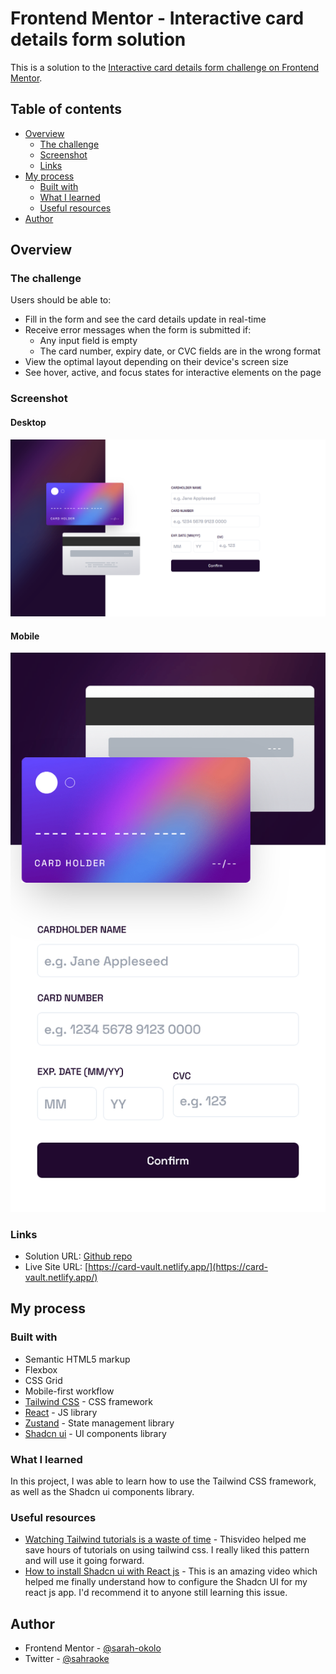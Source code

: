 # Frontend Mentor - Interactive card details form solution

This is a solution to the [Interactive card details form challenge on Frontend Mentor](https://www.frontendmentor.io/challenges/interactive-card-details-form-XpS8cKZDWw).

## Table of contents

- [Overview](#overview)
  - [The challenge](#the-challenge)
  - [Screenshot](#screenshot)
  - [Links](#links)
- [My process](#my-process)
  - [Built with](#built-with)
  - [What I learned](#what-i-learned)
  - [Useful resources](#useful-resources)
- [Author](#author)

## Overview

### The challenge

Users should be able to:

- Fill in the form and see the card details update in real-time
- Receive error messages when the form is submitted if:
  - Any input field is empty
  - The card number, expiry date, or CVC fields are in the wrong format
- View the optimal layout depending on their device's screen size
- See hover, active, and focus states for interactive elements on the page

### Screenshot

#### Desktop
![desktop-solution-preview](./design/desktop-solution-preview.png)

#### Mobile
![mobile-solution-preview](./design/mobile-solution-preview.png)

### Links

- Solution URL: [Github repo](https://github.com/Sarah-okolo/Card-vault)
- Live Site URL: [https://card-vault.netlify.app/](https://card-vault.netlify.app/)

## My process

### Built with

- Semantic HTML5 markup
- Flexbox
- CSS Grid
- Mobile-first workflow
- [Tailwind CSS](https://tailwindcss.com/) - CSS framework
- [React](https://reactjs.org/) - JS library
- [Zustand](https://zustand.docs.pmnd.rs/getting-started/introduction) - State management library
- [Shadcn ui](https://ui.shadcn.com/) - UI components library


### What I learned

In this project, I was able to learn how to use the Tailwind CSS framework, as well as the Shadcn ui components library.

### Useful resources

- [Watching Tailwind tutorials is a waste of time](https://youtu.be/Ksn1tThNTjI?si=KpeU1hqj9Lws_zF_) - Thisvideo helped me save hours of tutorials on using tailwind css. I really liked this pattern and will use it going forward.
- [How to install Shadcn ui with React js](https://youtu.be/gXSC5eMw68o?si=rgmKdGII5h4TapnC) - This is an amazing video which helped me finally understand how to configure the Shadcn UI for my react js app. I'd recommend it to anyone still learning this issue.

## Author

- Frontend Mentor - [@sarah-okolo](https://www.frontendmentor.io/profile/Sarah-okolo)
- Twitter - [@sahraoke](https://x.com/SahraOke)